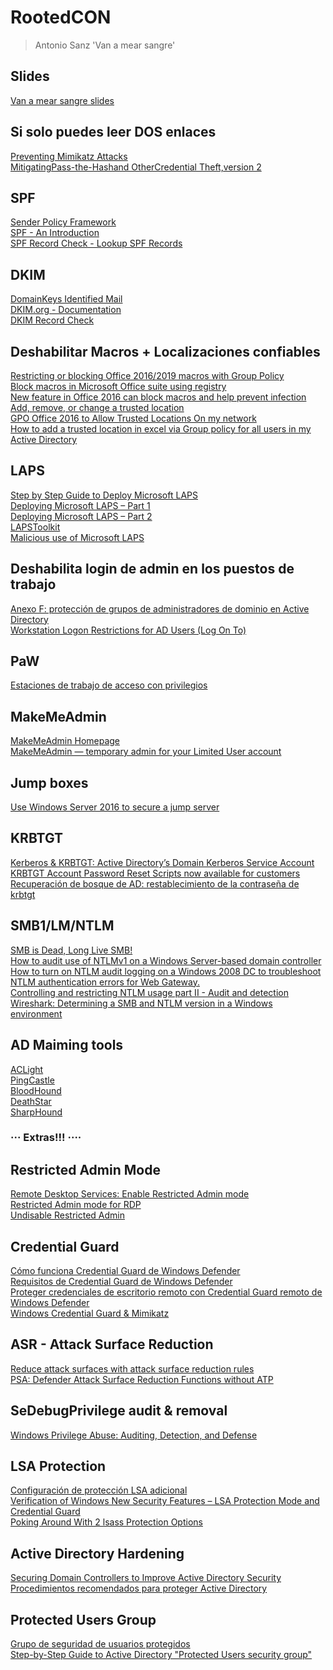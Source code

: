 # RootedCON
> Antonio Sanz 'Van a mear sangre'

## Slides
[Van a mear sangre slides](https://drive.google.com/file/d/1ldsxQbTb2Aeqo5M5LfMlhGQnyiqkKIHj)

## Si solo puedes leer DOS enlaces
[Preventing Mimikatz Attacks](https://medium.com/blue-team/preventing-mimikatz-attacks-ed283e7ebdd5)
<br>
[MitigatingPass-the-Hashand OtherCredential Theft,version 2](https://download.microsoft.com/download/7/7/A/77ABC5BD-8320-41AF-863C-6ECFB10CB4B9/Mitigating-Pass-the-Hash-Attacks-and-Other-Credential-Theft-Version-2.pdf)

## SPF 
[Sender Policy Framework](https://es.wikipedia.org/wiki/Sender_Policy_Framework)
<br>
[SPF - An Introduction](http://www.open-spf.org/Introduction/)
<br>
[SPF Record Check - Lookup SPF Records](https://mxtoolbox.com/spf.aspx) 

## DKIM
[DomainKeys Identified Mail](https://es.wikipedia.org/wiki/DomainKeys_Identified_Mail)
<br>
[DKIM.org - Documentation](http://dkim.org/)
<br>
[DKIM Record Check](https://www.dmarcanalyzer.com/es/dkim-3/dkim-record-check/)

## Deshabilitar Macros + Localizaciones confiables 
[Restricting or blocking Office 2016/2019 macros with Group Policy](https://4sysops.com/archives/restricting-or-blocking-office-2016-2019-macros-with-group-policy/)
<br>
[Block macros in Microsoft Office suite using registry](https://gist.github.com/PSJoshi/749cf1733217d8791cf956574a3583a2)
<br>
[New feature in Office 2016 can block macros and help prevent infection](https://www.microsoft.com/security/blog/2016/03/22/new-feature-in-office-2016-can-block-macros-and-help-prevent-infection/)
<br>
[Add, remove, or change a trusted location](https://support.office.com/en-us/article/add-remove-or-change-a-trusted-location-7ee1cdc2-483e-4cbb-bcb3-4e7c67147fb4)
<br>
[GPO Office 2016 to Allow Trusted Locations On my network](https://community.spiceworks.com/topic/2121992-gpo-office-2016-to-allow-trusted-locations-on-my-network)
<br>
[How to add a trusted location in excel via Group policy for all users in my Active Directory](https://social.technet.microsoft.com/Forums/en-US/605788fa-0ea9-4b6d-96fe-a944a1796ebd/how-to-add-a-trusted-location-in-excel-via-group-policy-for-all-users-in-my-active-directory?forum=mdopagpm)

## LAPS
[Step by Step Guide to Deploy Microsoft LAPS](https://gallery.technet.microsoft.com/step-by-step-deploy-local-7c9ef772/file/150657/1/Step%20by%20Step%20Guide%20to%20Deploy%20Microsoft%20LAPS.pdf)
<br>
[Deploying Microsoft LAPS – Part 1](https://blog.thesysadmins.co.uk/deploying-microsoft-laps-part-1.html)
<br>
[Deploying Microsoft LAPS – Part 2](https://blog.thesysadmins.co.uk/deploying-microsoft-laps-part-2.html)
<br>
[LAPSToolkit](https://github.com/leoloobeek/LAPSToolkit)
<br>
[Malicious use of Microsoft LAPS](https://akijosberryblog.wordpress.com/2019/01/01/malicious-use-of-microsoft-laps/) 

## Deshabilita login de admin en los puestos de trabajo 
[Anexo F: protección de grupos de administradores de dominio en Active Directory](https://docs.microsoft.com/es-es/windows-server/identity/ad-ds/plan/security-best-practices/appendix-f--securing-domain-admins-groups-in-active-directory)
<br>
[Workstation Logon Restrictions for AD Users (Log On To)](http://woshub.com/restrict-workstation-logon-ad-users/) 

## PaW
[Estaciones de trabajo de acceso con privilegios](https://docs.microsoft.com/es-es/windows-server/identity/securing-privileged-access/privileged-access-workstations) 

## MakeMeAdmin 
[MakeMeAdmin Homepage](https://makemeadmin.com/)
<br> 
[MakeMeAdmin — temporary admin for your Limited User account](https://blogs.msdn.microsoft.com/aaron_margosis/2004/07/24/makemeadmin-temporary-admin-for-your-limited-user-account/) 

## Jump boxes 
[Use Windows Server 2016 to secure a jump server](https://blogs.technet.microsoft.com/datacentersecurity/2017/02/02/use-windows-server-2016-to-secure-a-jump-server/) 

## KRBTGT 
[Kerberos & KRBTGT: Active Directory’s Domain Kerberos Service Account](https://adsecurity.org/?p=483)
<br> 
[KRBTGT Account Password Reset Scripts now available for customers](https://www.microsoft.com/security/blog/2015/02/11/krbtgt-account-password-reset-scripts-now-available-for-customers/) 
<br>
[Recuperación de bosque de AD: restablecimiento de la contraseña de krbtgt](https://docs.microsoft.com/es-es/windows-server/identity/ad-ds/manage/ad-forest-recovery-resetting-the-krbtgt-password)

## SMB1/LM/NTLM
[SMB is Dead, Long Live SMB!](https://techcommunity.microsoft.com/t5/storage-at-microsoft/smb-is-dead-long-live-smb/ba-p/1185401)
<br>
[How to audit use of NTLMv1 on a Windows Server-based domain controller](https://support.microsoft.com/en-us/help/4090105/how-to-audit-domain-controller-use-of-ntlmv1-and-ntlmv2) 
<br>
[How to turn on NTLM audit logging on a Windows 2008 DC to troubleshoot NTLM authentication errors for Web Gateway.](https://support.symantec.com/us/en/article.howto79508.html)
<br>
[Controlling and restricting NTLM usage part II - Audit and detection](https://secpfe.com/wordpress/en/2017/03/02/controlling-and-restricting-ntlm-usage-part-ii-audit-and-detection/) 
<br>
[Wireshark: Determining a SMB and NTLM version in a Windows environment](https://richardkok.wordpress.com/2011/02/03/wireshark-determining-a-smb-and-ntlm-version-in-a-windows-environment/) 

## AD Maiming tools 
[ACLight](https://github.com/cyberark/ACLight)
<br>
[PingCastle](https://www.pingcastle.com/)
<br>
[BloodHound](https://github.com/BloodHoundAD/BloodHound)
<br>
[DeathStar](https://github.com/byt3bl33d3r/DeathStar)
<br>
[SharpHound](https://github.com/BloodHoundAD/SharpHound)

### ··· Extras!!! ····

## Restricted Admin Mode 
[Remote Desktop Services: Enable Restricted Admin mode](https://social.technet.microsoft.com/wiki/contents/articles/32905.remote-desktop-services-enable-restricted-admin-mode.aspx)
<br>
[Restricted Admin mode for RDP](https://blog.ahasayen.com/restricted-admin-mode-for-rdp/)
<br>
[Undisable Restricted Admin](https://labs.f-secure.com/blog/undisable/)

## Credential Guard 
[Cómo funciona Credential Guard de Windows Defender](https://docs.microsoft.com/es-es/windows/security/identity-protection/credential-guard/credential-guard-how-it-works)
<br>
[Requisitos de Credential Guard de Windows Defender](https://docs.microsoft.com/es-es/windows/security/identity-protection/credential-guard/credential-guard-requirements)
<br>
[Proteger credenciales de escritorio remoto con Credential Guard remoto de Windows Defender](https://docs.microsoft.com/es-es/windows/security/identity-protection/remote-credential-guard)
<br>
[Windows Credential Guard & Mimikatz](https://blog.nviso.eu/2018/01/09/windows-credential-guard-mimikatz/)

## ASR - Attack Surface Reduction
[Reduce attack surfaces with attack surface reduction rules](https://docs.microsoft.com/en-us/windows/security/threat-protection/microsoft-defender-atp/attack-surface-reduction)
<br>
[PSA: Defender Attack Surface Reduction Functions without ATP](https://www.reddit.com/r/sysadmin/comments/cr71sj/psa_defender_attack_surface_reduction_functions/)

## SeDebugPrivilege audit & removal 
[Windows Privilege Abuse: Auditing, Detection, and Defense](https://medium.com/palantir/windows-privilege-abuse-auditing-detection-and-defense-3078a403d74e)

## LSA Protection 
[Configuración de protección LSA adicional](https://docs.microsoft.com/es-es/windows-server/security/credentials-protection-and-management/configuring-additional-lsa-protection)
<br>
[Verification of Windows New Security Features – LSA Protection Mode and Credential Guard](https://blogs.jpcert.or.jp/en/2016/10/verification-of-ad9d.html)
<br>
[Poking Around With 2 lsass Protection Options](https://medium.com/red-teaming-with-a-blue-team-mentaility/poking-around-with-2-lsass-protection-options-880590a72b1a)

## Active Directory Hardening
[Securing Domain Controllers to Improve Active Directory Security](https://adsecurity.org/?p=3377)
<br>
[Procedimientos recomendados para proteger Active Directory](https://docs.microsoft.com/es-es/windows-server/identity/ad-ds/plan/security-best-practices/best-practices-for-securing-active-directory)

## Protected Users Group 
[Grupo de seguridad de usuarios protegidos](https://docs.microsoft.com/es-es/windows-server/security/credentials-protection-and-management/protected-users-security-group)
<br>
[Step-by-Step Guide to Active Directory "Protected Users security group"](http://www.rebeladmin.com/2019/07/step-step-guide-active-directory-protected-users-security-group/)
